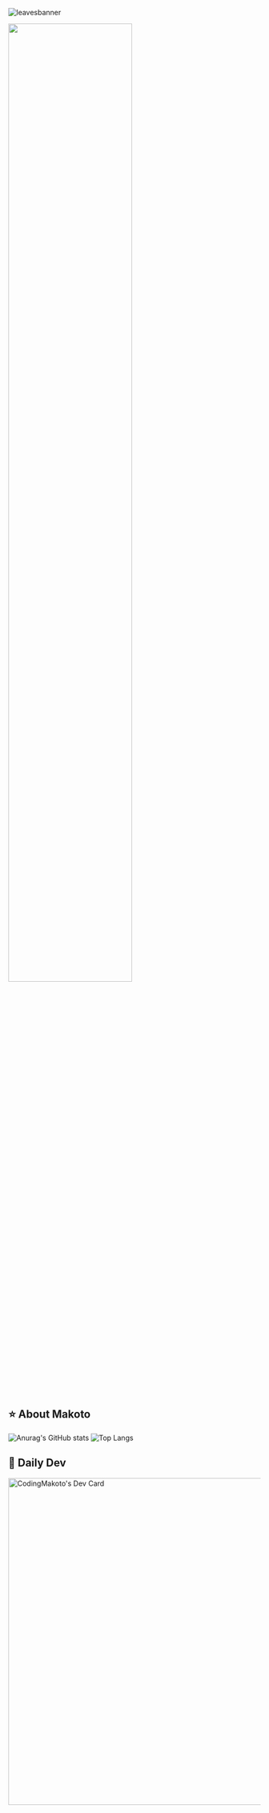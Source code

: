 <!--
**CodingMakoto/CodingMakoto** is a ✨ _special_ ✨ repository because its `README.md` (this file) appears on your GitHub profile.
-->
![leavesbanner](https://github.com/CodingMakoto/CodingMakoto/assets/89703992/4982d01d-4335-4aa3-8350-78e45423027a)


<img src="https://readme-typing-svg.demolab.com?font=Inconsolata&weight=500&size=80&duration=4000&pause=300&color=FFFFFF&center=true&vCenter=true&multiline=true&repeat=true&random=false&width=2300&height=140&lines=Welcome+to+the+creativity+hub+of+Makoto" width="70%"/>


## ⭐ About Makoto

![Anurag's GitHub stats](https://github-readme-stats.vercel.app/api?username=codingmakoto&show_icons=true&theme=apprentice)
![Top Langs](https://github-readme-stats.vercel.app/api/top-langs/?username=codingmakoto&layout=compact&theme=apprentice)

## 👾 Daily Dev

<a href="https://app.daily.dev/codingmakoto"><img src="https://api.daily.dev/devcards/v2/7Agtc9gyx01duaM0p7xke.png?type=wide&r=8x2" width="652" alt="CodingMakoto's Dev Card"/></a>
